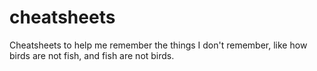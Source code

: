 # cheatsheets

Cheatsheets to help me remember the things I don't remember, like how birds are not fish, and fish are not birds.
